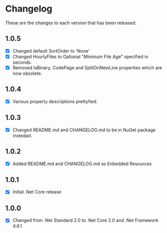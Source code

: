﻿# Changelog
These are the changes to each version that has been released.

## 1.0.5
- [x] Changed default SortOrder to 'None'
- [x] Changed HourlyFiles to Optional "Minimum File Age" specified in seconds.
- [x] Removed IsBinary, CodePage and SplitOnNewLine properties which are now obsolete.
## 1.0.4
- [x] Various property descriptions prettyfied.
## 1.0.3
- [x] Changed README.md and CHANGELOG.md to be in NuGet package instedad.
## 1.0.2
- [x] Added README.md and CHANGELOG.md as Enbedded Resources
## 1.0.1
- [x] Initial .Net Core release
## 1.0.0
- [x] Changed from .Net Standard 2.0 to .Net Core 2.0 and .Net Framework 4.6.1